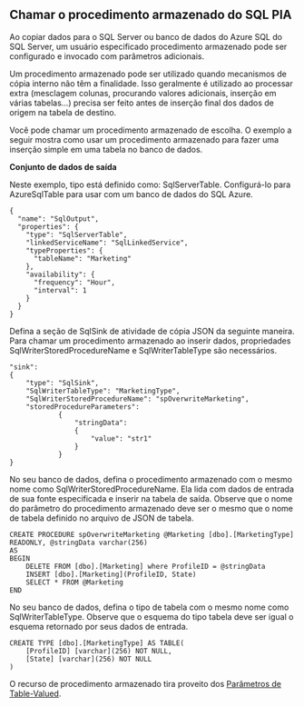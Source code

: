 ## <a name="invoking-stored-procedure-for-sql-sink"></a>Chamar o procedimento armazenado do SQL PIA

Ao copiar dados para o SQL Server ou banco de dados do Azure SQL do SQL Server, um usuário especificado procedimento armazenado pode ser configurado e invocado com parâmetros adicionais. 

Um procedimento armazenado pode ser utilizado quando mecanismos de cópia interno não têm a finalidade. Isso geralmente é utilizado ao processar extra (mesclagem colunas, procurando valores adicionais, inserção em várias tabelas...) precisa ser feito antes de inserção final dos dados de origem na tabela de destino. 

Você pode chamar um procedimento armazenado de escolha. O exemplo a seguir mostra como usar um procedimento armazenado para fazer uma inserção simple em uma tabela no banco de dados. 

**Conjunto de dados de saída**

Neste exemplo, tipo está definido como: SqlServerTable. Configurá-lo para AzureSqlTable para usar com um banco de dados do SQL Azure. 

    {
      "name": "SqlOutput",
      "properties": {
        "type": "SqlServerTable",
        "linkedServiceName": "SqlLinkedService",
        "typeProperties": {
          "tableName": "Marketing"
        },
        "availability": {
          "frequency": "Hour",
          "interval": 1
        }
      }
    }
    
Defina a seção de SqlSink de atividade de cópia JSON da seguinte maneira. Para chamar um procedimento armazenado ao inserir dados, propriedades SqlWriterStoredProcedureName e SqlWriterTableType são necessários.

    "sink":
    {
        "type": "SqlSink",
        "SqlWriterTableType": "MarketingType",
        "SqlWriterStoredProcedureName": "spOverwriteMarketing", 
        "storedProcedureParameters":
                {
                    "stringData": 
                    {
                        "value": "str1"     
                    }
                }
    }

No seu banco de dados, defina o procedimento armazenado com o mesmo nome como SqlWriterStoredProcedureName. Ela lida com dados de entrada de sua fonte especificada e inserir na tabela de saída. Observe que o nome do parâmetro do procedimento armazenado deve ser o mesmo que o nome de tabela definido no arquivo de JSON de tabela.

    CREATE PROCEDURE spOverwriteMarketing @Marketing [dbo].[MarketingType] READONLY, @stringData varchar(256)
    AS
    BEGIN
        DELETE FROM [dbo].[Marketing] where ProfileID = @stringData
        INSERT [dbo].[Marketing](ProfileID, State)
        SELECT * FROM @Marketing
    END

No seu banco de dados, defina o tipo de tabela com o mesmo nome como SqlWriterTableType. Observe que o esquema do tipo tabela deve ser igual o esquema retornado por seus dados de entrada.

    CREATE TYPE [dbo].[MarketingType] AS TABLE(
        [ProfileID] [varchar](256) NOT NULL,
        [State] [varchar](256) NOT NULL
    )

O recurso de procedimento armazenado tira proveito dos [Parâmetros de Table-Valued](https://msdn.microsoft.com/library/bb675163.aspx).